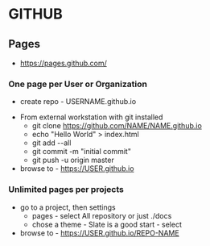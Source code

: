 
# GITHUB

## Pages
* https://pages.github.com/
### One page per User or Organization
+ create repo - USERNAME.github.io
* From external workstation with git installed
   * git clone https://github.com/NAME/NAME.github.io
   + echo "Hello World" > index.html
   + git add --all
   + git commit -m "initial commit"
   + git push -u origin master
* browse to - https://USER.github.io

### Unlimited pages per projects
* go to a project, then settings
   + pages - select All repository or just ./docs
   + chose a theme - Slate is a good start - select
* browse to - https://USER.github.io/REPO-NAME
